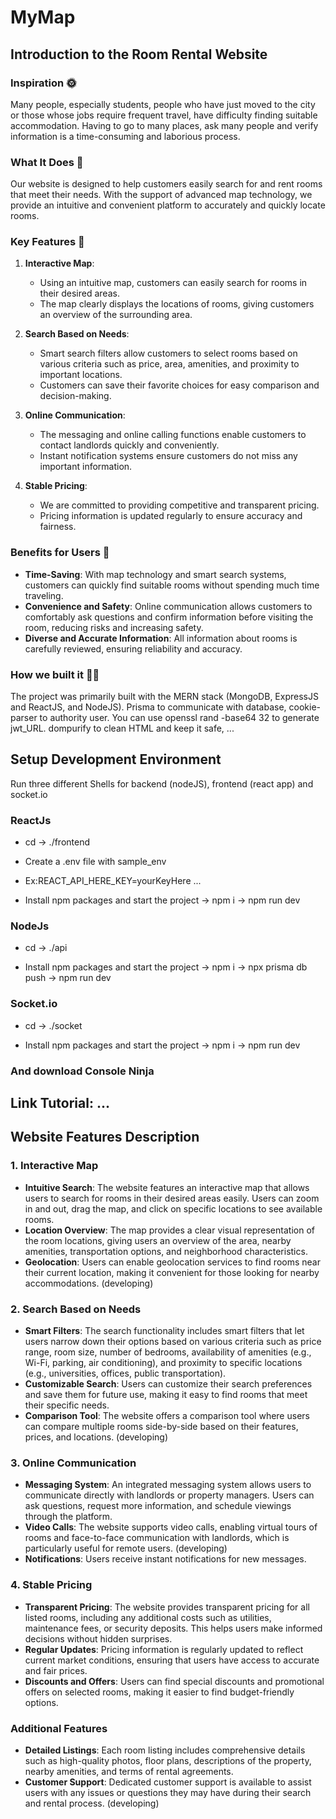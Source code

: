 # MyMap

## Introduction to the Room Rental Website

### Inspiration 🌞

Many people, especially students, people who have just moved to the city or those whose jobs require frequent travel, have difficulty finding suitable accommodation. Having to go to many places, ask many people and verify information is a time-consuming and laborious process.

### What It Does 🎯

Our website is designed to help customers easily search for and rent rooms that meet their needs. With the support of advanced map technology, we provide an intuitive and convenient platform to accurately and quickly locate rooms.

### Key Features 🔧

1. **Interactive Map**:
   - Using an intuitive map, customers can easily search for rooms in their desired areas.
   - The map clearly displays the locations of rooms, giving customers an overview of the surrounding area.

2. **Search Based on Needs**:
   - Smart search filters allow customers to select rooms based on various criteria such as price, area, amenities, and proximity to important locations.
   - Customers can save their favorite choices for easy comparison and decision-making.

3. **Online Communication**:
   - The messaging and online calling functions enable customers to contact landlords quickly and conveniently.
   - Instant notification systems ensure customers do not miss any important information.

4. **Stable Pricing**:
   - We are committed to providing competitive and transparent pricing.
   - Pricing information is updated regularly to ensure accuracy and fairness.

### Benefits for Users 🚀

- **Time-Saving**: With map technology and smart search systems, customers can quickly find suitable rooms without spending much time traveling.
- **Convenience and Safety**: Online communication allows customers to comfortably ask questions and confirm information before visiting the room, reducing risks and increasing safety.
- **Diverse and Accurate Information**: All information about rooms is carefully reviewed, ensuring reliability and accuracy.

### How we built it 🤞🏿
The project was primarily built with the MERN stack (MongoDB, ExpressJS and ReactJS, and NodeJS).
Prisma to communicate with database, cookie-parser to authority user.
You can use openssl rand -base64 32 to generate jwt_URL.
dompurify to clean HTML and keep it safe, ...


## Setup Development Environment
Run three different Shells for backend (nodeJS), frontend (react app) and socket.io

### ReactJs

- cd -> ./frontend

- Create a .env file with sample_env

-   Ex:REACT_API_HERE_KEY=yourKeyHere ...

- Install npm packages and start the project
-> npm i 
-> npm run dev

### NodeJs

- cd -> ./api

- Install npm packages and start the project
-> npm i 
-> npx prisma db push
-> npm run dev

### Socket.io

- cd -> ./socket

- Install npm packages and start the project
-> npm i 
-> npm run dev

### And download Console Ninja

## Link Tutorial: ...

## Website Features Description

### 1. **Interactive Map**
   - **Intuitive Search**: The website features an interactive map that allows users to search for rooms in their desired areas easily. Users can zoom in and out, drag the map, and click on specific locations to see available rooms.
   - **Location Overview**: The map provides a clear visual representation of the room locations, giving users an overview of the area, nearby amenities, transportation options, and neighborhood characteristics.
   - **Geolocation**: Users can enable geolocation services to find rooms near their current location, making it convenient for those looking for nearby accommodations. (developing)

### 2. **Search Based on Needs**
   - **Smart Filters**: The search functionality includes smart filters that let users narrow down their options based on various criteria such as price range, room size, number of bedrooms, availability of amenities (e.g., Wi-Fi, parking, air conditioning), and proximity to specific locations (e.g., universities, offices, public transportation).
   - **Customizable Search**: Users can customize their search preferences and save them for future use, making it easy to find rooms that meet their specific needs. 
   - **Comparison Tool**: The website offers a comparison tool where users can compare multiple rooms side-by-side based on their features, prices, and locations. (developing)

### 3. **Online Communication**
   - **Messaging System**: An integrated messaging system allows users to communicate directly with landlords or property managers. Users can ask questions, request more information, and schedule viewings through the platform.
   - **Video Calls**: The website supports video calls, enabling virtual tours of rooms and face-to-face communication with landlords, which is particularly useful for remote users. (developing)
   - **Notifications**: Users receive instant notifications for new messages.

### 4. **Stable Pricing**
   - **Transparent Pricing**: The website provides transparent pricing for all listed rooms, including any additional costs such as utilities, maintenance fees, or security deposits. This helps users make informed decisions without hidden surprises.
   - **Regular Updates**: Pricing information is regularly updated to reflect current market conditions, ensuring that users have access to accurate and fair prices.
   - **Discounts and Offers**: Users can find special discounts and promotional offers on selected rooms, making it easier to find budget-friendly options.

### Additional Features
- **Detailed Listings**: Each room listing includes comprehensive details such as high-quality photos, floor plans, descriptions of the property, nearby amenities, and terms of rental agreements.
- **Customer Support**: Dedicated customer support is available to assist users with any issues or questions they may have during their search and rental process. (developing)